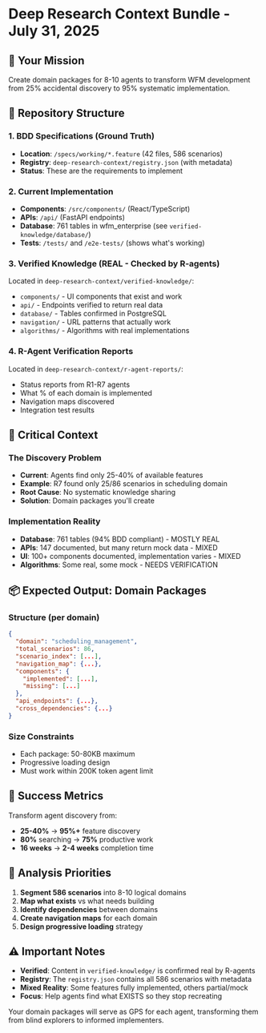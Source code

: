 # Deep Research Context Bundle - July 31, 2025

## 🎯 Your Mission
Create domain packages for 8-10 agents to transform WFM development from 25% accidental discovery to 95% systematic implementation.

## 📁 Repository Structure

### 1. BDD Specifications (Ground Truth)
- **Location**: `/specs/working/*.feature` (42 files, 586 scenarios)
- **Registry**: `deep-research-context/registry.json` (with metadata)
- **Status**: These are the requirements to implement

### 2. Current Implementation
- **Components**: `/src/components/` (React/TypeScript)
- **APIs**: `/api/` (FastAPI endpoints)
- **Database**: 761 tables in wfm_enterprise (see `verified-knowledge/database/`)
- **Tests**: `/tests/` and `/e2e-tests/` (shows what's working)

### 3. Verified Knowledge (REAL - Checked by R-agents)
Located in `deep-research-context/verified-knowledge/`:
- `components/` - UI components that exist and work
- `api/` - Endpoints verified to return real data
- `database/` - Tables confirmed in PostgreSQL
- `navigation/` - URL patterns that actually work
- `algorithms/` - Algorithms with real implementations

### 4. R-Agent Verification Reports
Located in `deep-research-context/r-agent-reports/`:
- Status reports from R1-R7 agents
- What % of each domain is implemented
- Navigation maps discovered
- Integration test results

## 🚨 Critical Context

### The Discovery Problem
- **Current**: Agents find only 25-40% of available features
- **Example**: R7 found only 25/86 scenarios in scheduling domain
- **Root Cause**: No systematic knowledge sharing
- **Solution**: Domain packages you'll create

### Implementation Reality
- **Database**: 761 tables (94% BDD compliant) - MOSTLY REAL
- **APIs**: 147 documented, but many return mock data - MIXED
- **UI**: 100+ components documented, implementation varies - MIXED
- **Algorithms**: Some real, some mock - NEEDS VERIFICATION

## 📦 Expected Output: Domain Packages

### Structure (per domain)
```json
{
  "domain": "scheduling_management",
  "total_scenarios": 86,
  "scenario_index": [...],
  "navigation_map": {...},
  "components": {
    "implemented": [...],
    "missing": [...]
  },
  "api_endpoints": {...},
  "cross_dependencies": {...}
}
```

### Size Constraints
- Each package: 50-80KB maximum
- Progressive loading design
- Must work within 200K token agent limit

## 🎯 Success Metrics

Transform agent discovery from:
- **25-40%** → **95%+** feature discovery
- **80%** searching → **75%** productive work
- **16 weeks** → **2-4 weeks** completion time

## 📝 Analysis Priorities

1. **Segment 586 scenarios** into 8-10 logical domains
2. **Map what exists** vs what needs building
3. **Identify dependencies** between domains
4. **Create navigation maps** for each domain
5. **Design progressive loading** strategy

## ⚠️ Important Notes

- **Verified**: Content in `verified-knowledge/` is confirmed real by R-agents
- **Registry**: The `registry.json` contains all 586 scenarios with metadata
- **Mixed Reality**: Some features fully implemented, others partial/mock
- **Focus**: Help agents find what EXISTS so they stop recreating

Your domain packages will serve as GPS for each agent, transforming them from blind explorers to informed implementers.